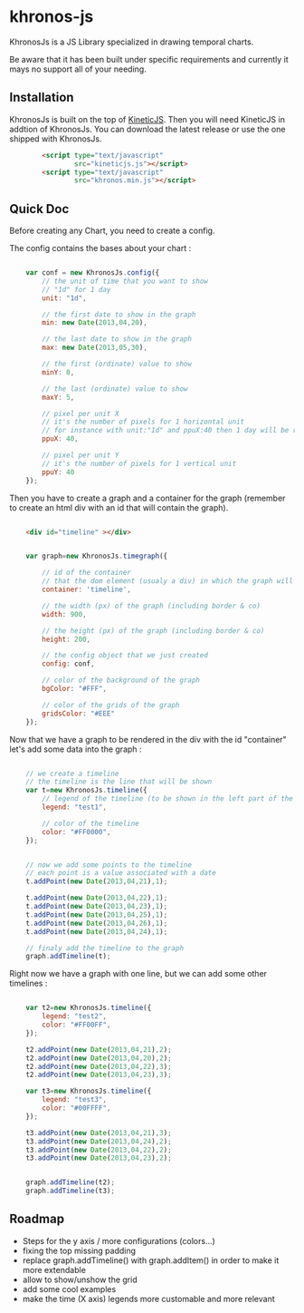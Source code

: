 khronos-js
==========

KhronosJs is a JS Library specialized in drawing temporal charts.

Be aware that it has been built under specific requirements and currently it mays no support all of your needing.


Installation
------------

KhronosJs is built on the top of [KineticJS](https://github.com/ericdrowell/KineticJS/). Then you will need KineticJS in addtion of KhronosJs.
You can download the latest release or use the one shipped with KhronosJs.

````html
        <script type="text/javascript"
                src="kineticjs.js"></script>
        <script type="text/javascript"
                src="khronos.min.js"></script>
````

Quick Doc
---------

Before creating any Chart, you need to create a config.

The config contains the bases about your chart :

````javascript

    var conf = new KhronosJs.config({
        // the unit of time that you want to show
        // "1d" for 1 day
        unit: "1d",

        // the first date to show in the graph
        min: new Date(2013,04,20),

        // the last date to show in the graph
        max: new Date(2013,05,30),

        // the first (ordinate) value to show
        minY: 0,

        // the last (ordinate) value to show
        maxY: 5,

        // pixel per unit X
        // it's the number of pixels for 1 horizontal unit
        // for instance with unit:"1d" and ppuX:40 then 1 day will be represented with 40 pixels
        ppuX: 40,

        // pixel per unit Y
        // it's the number of pixels for 1 vertical unit
        ppuY: 40
    });

````

Then you have to create a graph and a container for the graph (remember to create an html div with an id that will contain the graph).

````html

    <div id="timeline" ></div>
````

````javascript

    var graph=new KhronosJs.timegraph({

        // id of the container
        // that the dom element (usualy a div) in which the graph will be rendered
        container: 'timeline',

        // the width (px) of the graph (including border & co)
        width: 900,

        // the height (px) of the graph (including border & co)
        height: 200,

        // the config object that we just created
        config: conf,

        // color of the background of the graph
        bgColor: "#FFF",

        // color of the grids of the graph
        gridsColor: "#EEE"
    });

````

Now that we have a graph to be rendered in the div with the id "container" let's add some data into the graph :

````javascript

    // we create a timeline
    // the timeline is the line that will be shown
    var t=new KhronosJs.timeline({
        // legend of the timeline (to be shown in the left part of the grid)
        legend: "test1",

        // color of the timeline
        color: "#FF0000",
    });


    // now we add some points to the timeline
    // each point is a value associated with a date
    t.addPoint(new Date(2013,04,21),1);

    t.addPoint(new Date(2013,04,22),1);
    t.addPoint(new Date(2013,04,23),1);
    t.addPoint(new Date(2013,04,25),1);
    t.addPoint(new Date(2013,04,26),1);
    t.addPoint(new Date(2013,04,24),1);

    // finaly add the timeline to the graph
    graph.addTimeline(t);

````


Right now we have a graph with one line, but we can add some other timelines :

````javascript

    var t2=new KhronosJs.timeline({
        legend: "test2",
        color: "#FF00FF",
    });

    t2.addPoint(new Date(2013,04,21),2);
    t2.addPoint(new Date(2013,04,20),2);
    t2.addPoint(new Date(2013,04,22),3);
    t2.addPoint(new Date(2013,04,23),3);

    var t3=new KhronosJs.timeline({
        legend: "test3",
        color: "#00FFFF",
    });

    t3.addPoint(new Date(2013,04,21),3);
    t3.addPoint(new Date(2013,04,24),2);
    t3.addPoint(new Date(2013,04,22),2);
    t3.addPoint(new Date(2013,04,23),2);


    graph.addTimeline(t2);
    graph.addTimeline(t3);

````


Roadmap
-------
* Steps for the y axis / more configurations (colors...)
* fixing the top missing padding
* replace graph.addTimeline() with graph.addItem() in order to make it more extendable
* allow to show/unshow the grid
* add some cool examples
* make the time (X axis) legends more customable and more relevant
